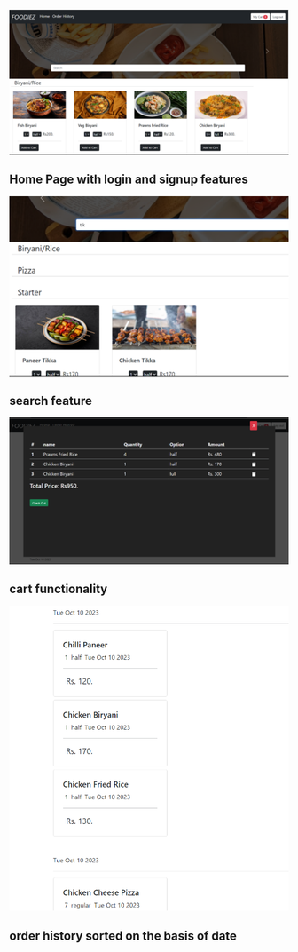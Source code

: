 ![home page](image.png)

## Home Page with login and signup features

![search feauture](image-1.png)

## search feature

![cart functionality](image-3.png)

## cart functionality

![order history](image-2.png)

## order history sorted on the basis of date

